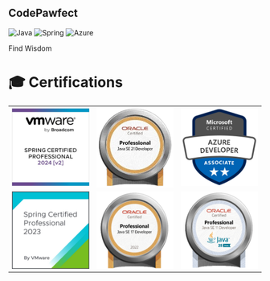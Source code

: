 
## CodePawfect

![Java](https://img.shields.io/badge/Java-ED8B00?style=for-the-badge&logo=openjdk&logoColor=white)
![Spring](https://img.shields.io/badge/spring-%236DB33F.svg?style=for-the-badge&logo=spring&logoColor=white)
![Azure](https://img.shields.io/badge/azure-%230072C6.svg?style=for-the-badge&logo=microsoftazure&logoColor=white)

Find Wisdom

# 🎓 Certifications
|                                |                                   |                                  | 
|:------------------------------:|:---------------------------------:|:--------------------------------:|
| ![1.png](./badges/spring2.png) |   ![2](./badges/ocp21.png)    | ![4.png](./badges/azure-dev.png) |
| ![1.png](./badges/spring.png)  | ![1.png](./badges/ocp17.png) |     ![1.png](./badges/ocp11-2.png)    |
